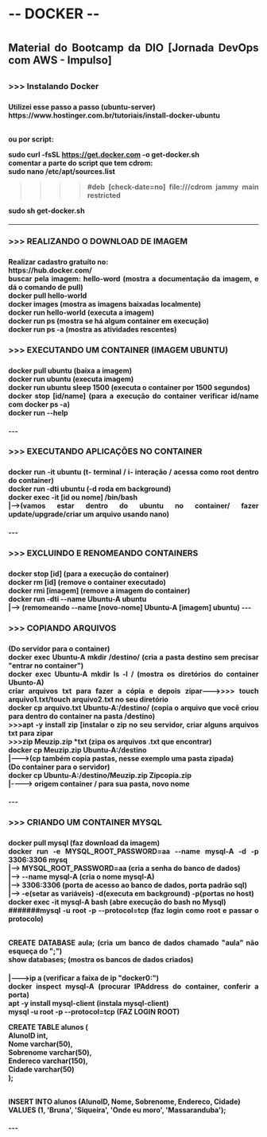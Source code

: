 <div align="justify">
<h1> -- DOCKER -- <h1/>

<h2> Material do Bootcamp da DIO [Jornada DevOps com AWS - Impulso] <h2/>

<h3>>>> Instalando Docker <h3/>
<h4>
Utilizei esse passo a passo (ubuntu-server) <br/>
https://www.hostinger.com.br/tutoriais/install-docker-ubuntu  <br/> <br/>

ou por script:
    
sudo curl -fsSL https://get.docker.com -o get-docker.sh <br/>
comentar a parte do script que tem cdrom: <br/>
sudo nano /etc/apt/sources.list <br/>
>>>>#deb [check-date=no] file:///cdrom jammy main restricted <br/>
    
    
sudo sh get-docker.sh <br/>
   
<h4/>
    
---
<h3>>>> REALIZANDO O DOWNLOAD DE IMAGEM <h3/>
<h4>
Realizar cadastro gratuíto no:  <br/>
https://hub.docker.com/ <br/>
buscar pela imagem: hello-word (mostra a documentação da imagem, e dá o comando de pull) <br/>
docker pull hello-world <br/>
docker images (mostra as imagens baixadas localmente) <br/>
docker run hello-world (executa a imagem) <br/>
docker run ps (mostra se há algum container em execução) <br/>
docker run ps -a (mostra as atividades rescentes) <br/>
<h4/>

<h3>>>> EXECUTANDO UM CONTAINER (IMAGEM UBUNTU) <h3/>
<h4>
docker pull ubuntu (baixa a imagem)  <br/>
docker run ubuntu  (executa imagem) <br/>
docker run ubuntu sleep 1500 (executa o container por 1500 segundos)  <br/>
docker stop [id/name] (para a execução do container verificar id/name com docker ps -a)  <br/>
docker run --help   <br/>
<h4/>
---
<h3>>>> EXECUTANDO APLICAÇÕES NO CONTAINER <h3/>
<h4>
docker run -it ubuntu  (t- terminal / i- interação / acessa como root dentro do container) <br/>
docker run -dti  ubuntu (-d roda em background) <br/>
docker exec -it [id ou nome]  /bin/bash  <br/>
|-->(vamos estar dentro do ubuntu no container/ fazer update/upgrade/criar um arquivo usando nano) <br/>
<h4/>
---
<h3>>>> EXCLUINDO E RENOMEANDO CONTAINERS <h3/>
<h4>
docker stop [id] (para a execução do container) <br/>
docker rm [id]  (remove o container executado) <br/>
docker rmi [imagem]  (remove a imagem do container) <br/>
docker run -dti --name Ubuntu-A ubuntu  <br/>
|--> (remomeando --name [novo-nome] Ubuntu-A [imagem] ubuntu)
---
<h4/>
<h3>>>> COPIANDO ARQUIVOS <h3/>
<h4>
(Do servidor para o container) <br/>
docker exec Ubuntu-A mkdir /destino/ (cria a pasta destino sem precisar "entrar no container") <br/>
docker exec Ubuntu-A mkdir ls -l /  (mostra os diretórios do container Ubunto-A) <br/>
criar arquivos txt para fazer a cópia e depois zipar--->>>> touch arquivo1.txt/touch arquivo2.txt no seu diretório <br/>
docker cp arquivo.txt Ubuntu-A:/destino/  (copia o arquivo que você criou para dentro do container na pasta /destino) <br/>
>>>apt -y install zip  [instalar o zip no seu servidor, criar alguns arquivos txt para zipar  <br/>
>>>zip Meuzip.zip *txt (zipa os arquivos .txt que encontrar) <br/>
docker cp Meuzip.zip  Ubuntu-A:/destino  <br/>
|--->(cp também copia pastas, nesse exemplo uma pasta zipada)  <br/>
(Do container para o servidor) <br/>
docker cp Ubuntu-A:/destino/Meuzip.zip  Zipcopia.zip  <br/>
|----> origem container / para sua pasta, novo nome
<h4/>
---
<h3>>>> CRIANDO UM CONTAINER MYSQL <h3/>
<h4>
docker pull mysql (faz download da imagem) <br/>
docker run -e MYSQL_ROOT_PASSWORD=aa --name mysql-A -d -p 3306:3306 mysq <br/>
|--> MYSQL_ROOT_PASSWORD=aa (cria a senha do banco de dados) <br/>
|--> --name mysql-A (cria o nome mysql-A) <br/>
|--> 3306:3306 (porta de acesso ao banco de dados, porta padrão sql) <br/>
|--> -e(setar as variáveis) -d(executa em background) -p(portas no host) <br/>
docker exec -it mysql-A bash (abre execução do bash no Mysql) <br/>
#######mysql -u root -p --protocol=tcp (faz login como root e passar o protocolo) <br/><br/>

CREATE DATABASE aula; (cria um banco de dados chamado "aula" não esqueça do ";") <br/>
show databases; (mostra os bancos de dados criados) <br/>
<h4>
|--->ip a (verificar a faixa de ip "docker0:") <br/>
docker inspect mysql-A (procurar IPAddress do container, conferir a porta) <br/>
apt -y install mysql-client (instala mysql-client) <br/>
mysql -u root -p --protocol=tcp (FAZ LOGIN ROOT)<br/>

CREATE TABLE alunos (  <br/>
    AlunoID int,  <br/>
    Nome varchar(50),  <br/>
    Sobrenome varchar(50),  <br/>
    Endereco varchar(150),  <br/>
    Cidade varchar(50)  <br/>
);  <br/>  <br/>

INSERT INTO alunos (AlunoID, Nome, Sobrenome, Endereco, Cidade)   <br/>
VALUES (1, 'Bruna', 'Siqueira', 'Onde eu moro', 'Massaranduba'); <br/>
<h4/>
---
